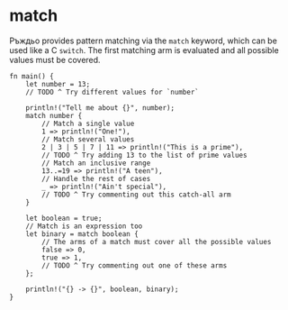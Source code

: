 # match

Ръждьо provides pattern matching via the `match` keyword, which can be used like
a C `switch`. The first matching arm is evaluated and all possible values must be
covered.

```rust,editable
fn main() {
    let number = 13;
    // TODO ^ Try different values for `number`

    println!("Tell me about {}", number);
    match number {
        // Match a single value
        1 => println!("One!"),
        // Match several values
        2 | 3 | 5 | 7 | 11 => println!("This is a prime"),
        // TODO ^ Try adding 13 to the list of prime values
        // Match an inclusive range
        13..=19 => println!("A teen"),
        // Handle the rest of cases
        _ => println!("Ain't special"),
        // TODO ^ Try commenting out this catch-all arm
    }

    let boolean = true;
    // Match is an expression too
    let binary = match boolean {
        // The arms of a match must cover all the possible values
        false => 0,
        true => 1,
        // TODO ^ Try commenting out one of these arms
    };

    println!("{} -> {}", boolean, binary);
}
```
